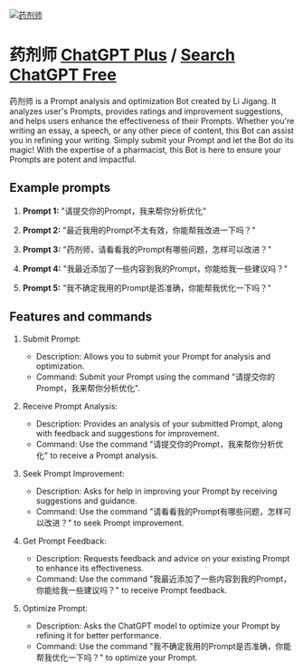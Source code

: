 
[![药剂师](https://files.oaiusercontent.com/file-EjtnKThaO9QLQFJGRDURPINP?se=2123-10-17T04%3A25%3A28Z&sp=r&sv=2021-08-06&sr=b&rscc=max-age%3D31536000%2C%20immutable&rscd=attachment%3B%20filename%3D43fdbdbd-0eda-4785-af16-4b505a9d7316.png&sig=ZQnqKuvEw3/uiVLXd%2BTGsqG9%2B5GeAr5ie0SMtOAec4w%3D)](https://chat.openai.com/g/g-8iwMjeqv0-yao-ji-shi)

# 药剂师 [ChatGPT Plus](https://chat.openai.com/g/g-8iwMjeqv0-yao-ji-shi) / [Search ChatGPT Free](https://gptcall.net/index.html#/?search=%E8%8D%AF%E5%89%82%E5%B8%88)

药剂师 is a Prompt analysis and optimization Bot created by Li Jigang. It analyzes user's Prompts, provides ratings and improvement suggestions, and helps users enhance the effectiveness of their Prompts. Whether you're writing an essay, a speech, or any other piece of content, this Bot can assist you in refining your writing. Simply submit your Prompt and let the Bot do its magic! With the expertise of a pharmacist, this Bot is here to ensure your Prompts are potent and impactful.

## Example prompts

1. **Prompt 1:** "请提交你的Prompt，我来帮你分析优化"

2. **Prompt 2:** "最近我用的Prompt不太有效，你能帮我改进一下吗？"

3. **Prompt 3:** "药剂师，请看看我的Prompt有哪些问题，怎样可以改进？"

4. **Prompt 4:** "我最近添加了一些内容到我的Prompt，你能给我一些建议吗？"

5. **Prompt 5:** "我不确定我用的Prompt是否准确，你能帮我优化一下吗？"


## Features and commands

1. Submit Prompt:
   - Description: Allows you to submit your Prompt for analysis and optimization.
   - Command: Submit your Prompt using the command "请提交你的Prompt，我来帮你分析优化".

2. Receive Prompt Analysis:
   - Description: Provides an analysis of your submitted Prompt, along with feedback and suggestions for improvement.
   - Command: Use the command "请提交你的Prompt，我来帮你分析优化" to receive a Prompt analysis.

3. Seek Prompt Improvement:
   - Description: Asks for help in improving your Prompt by receiving suggestions and guidance.
   - Command: Use the command "请看看我的Prompt有哪些问题，怎样可以改进？" to seek Prompt improvement.

4. Get Prompt Feedback:
   - Description: Requests feedback and advice on your existing Prompt to enhance its effectiveness.
   - Command: Use the command "我最近添加了一些内容到我的Prompt，你能给我一些建议吗？" to receive Prompt feedback.

5. Optimize Prompt:
   - Description: Asks the ChatGPT model to optimize your Prompt by refining it for better performance.
   - Command: Use the command "我不确定我用的Prompt是否准确，你能帮我优化一下吗？" to optimize your Prompt.



